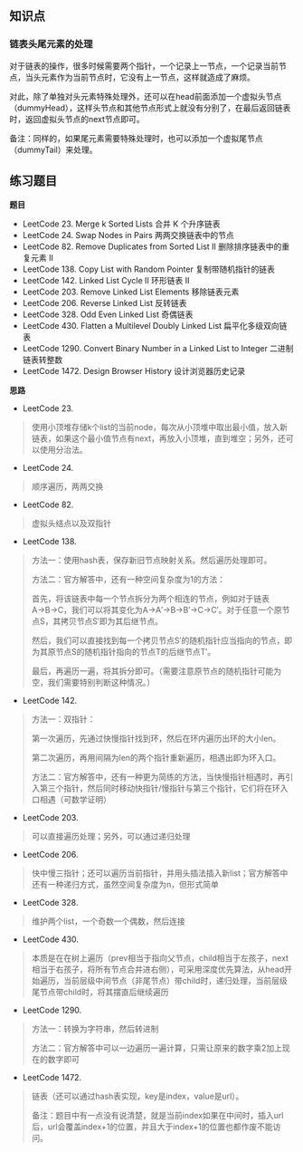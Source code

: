 ## 知识点
### 链表头尾元素的处理

对于链表的操作，很多时候需要两个指针，一个记录上一节点，一个记录当前节点，当头元素作为当前节点时，它没有上一节点，这样就造成了麻烦。

对此，除了单独对头元素特殊处理外，还可以在head前面添加一个虚拟头节点（dummyHead），这样头节点和其他节点形式上就没有分别了，在最后返回链表时，返回虚拟头节点的next节点即可。

备注：同样的，如果尾元素需要特殊处理时，也可以添加一个虚拟尾节点（dummyTail）来处理。

## 练习题目

**题目**
- LeetCode 23. Merge k Sorted Lists 合并 K 个升序链表
- LeetCode 24. Swap Nodes in Pairs 两两交换链表中的节点
- LeetCode 82. Remove Duplicates from Sorted List II 删除排序链表中的重复元素 II
- LeetCode 138. Copy List with Random Pointer 复制带随机指针的链表
- LeetCode 142. Linked List Cycle II 环形链表 II
- LeetCode 203. Remove Linked List Elements 移除链表元素
- LeetCode 206. Reverse Linked List 反转链表
- LeetCode 328. Odd Even Linked List 奇偶链表
- LeetCode 430. Flatten a Multilevel Doubly Linked List 扁平化多级双向链表
- LeetCode 1290. Convert Binary Number in a Linked List to Integer 二进制链表转整数
- LeetCode 1472. Design Browser History 设计浏览器历史记录

**思路**
- LeetCode 23. 
> 使用小顶堆存储k个list的当前node，每次从小顶堆中取出最小值，放入新链表，如果这个最小值节点有next，再放入小顶堆，直到堆空；另外，还可以使用分治法。
> 
- LeetCode 24. 
> 顺序遍历，两两交换
> 
- LeetCode 82. 
> 虚拟头结点以及双指针
> 
- LeetCode 138. 
> 方法一：使用hash表，保存新旧节点映射关系。然后遍历处理即可。
> 
> 方法二：官方解答中，还有一种空间复杂度为1的方法：
> 
> 首先，将该链表中每一个节点拆分为两个相连的节点，例如对于链表A→B→C，我们可以将其变化为A→A′→B→B′→C→C′。对于任意一个原节点S，其拷贝节点S′即为其后继节点。
> 
> 然后，我们可以直接找到每一个拷贝节点S′的随机指针应当指向的节点，即为其原节点S的随机指针指向的节点T的后继节点T′。
> 
> 最后，再遍历一遍，将其拆分即可。（需要注意原节点的随机指针可能为空，我们需要特别判断这种情况。）
> 
- LeetCode 142. 
> 方法一：双指针：
> 
> 第一次遍历，先通过快慢指针找到环，然后在环内遍历出环的大小len。
> 
> 第二次遍历，再用间隔为len的两个指针重新遍历，相遇出即为环入口。
> 
> 方法二：官方解答中，还有一种更为简练的方法，当快慢指针相遇时，再引入第三个指针，然后同时移动快指针/慢指针与第三个指针，它们将在环入口相遇（可数学证明）
> 
- LeetCode 203. 
> 可以直接遍历处理；另外，可以通过递归处理
> 
- LeetCode 206. 
> 快中慢三指针；还可以遍历当前指针，并用头插法插入新list；官方解答中还有一种递归方式，虽然空间复杂度为n，但形式简单
> 
- LeetCode 328. 
> 维护两个list，一个奇数一个偶数，然后连接
> 
- LeetCode 430. 
> 本质是在在树上遍历（prev相当于指向父节点，child相当于左孩子，next相当于右孩子，将所有节点合并进右侧），可采用深度优先算法，从head开始遍历，当前层级中间节点（非尾节点）带child时，递归处理，当前层级尾节点带child时，将其摆直后继续遍历
> 
- LeetCode 1290. 
> 方法一：转换为字符串，然后转进制
> 
> 方法二：官方解答中可以一边遍历一遍计算，只需让原来的数字乘2加上现在的数字即可
> 
- LeetCode 1472. 
> 链表（还可以通过hash表实现，key是index，value是url）。
> 
> 备注：题目中有一点没有说清楚，就是当前index如果在中间时，插入url后，url会覆盖index+1的位置，并且大于index+1的位置也都作废不能访问。
> 